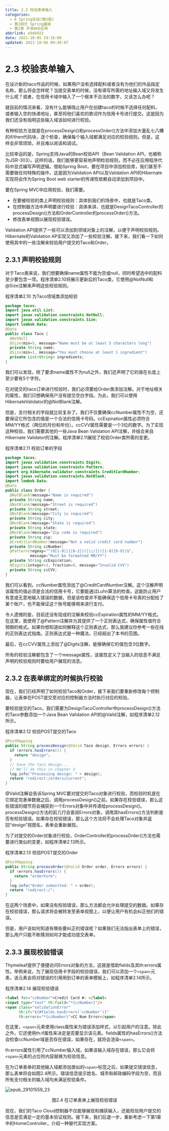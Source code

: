 ```yaml
---
title: 2.3 校验表单输入
categories:
  - 6 Spring实战(第5版)
  - 第1部分 Spring基础
  - 第2章 开发Web应用
abbrlink: e9d4923
date: 2021-10-05 19:16:09
updated: 2021-10-06 09:40:07
---
```

# 2.3 校验表单输入
在设计新的taco作品的时候，如果用户没有选择配料或者没有为他们的作品指定名称，那么将会怎样呢？当提交表单的时候，没有填写所需的地址输入域又将发生什么呢？或者，在信用卡域中输入了一个根本不合法的数字，又该怎么办呢？

就目前的情况来看，没有什么能够阻止用户在创建taco的时候不选择任何配料，或者输入空的快递地址，甚至将他们喜欢的歌词作为信用卡号进行提交。这是因为我们还没有指明这些输入域该如何进行校验。

有种校验方法就是在processDesign()和processOrder()方法中添加大量乱七八糟的if/then代码块，逐个检查，确保每个输入域都满足对应的校验规则。但是，这样会非常烦琐，并且难以阅读和调试。

比较幸运的是，Spring支持Java的Bean校验API（Bean Validation API，也被称为JSR-303）。这样的话，我们能够更容易地声明检验规则，而不必在应用程序代码中显式编写声明逻辑。借助Spring Boot，要在项目中添加校验库，我们甚至不需要做任何特殊的操作，这是因为Validation API以及Validation API的Hibernate实现将会作为Spring Boot web starter的传递性依赖自动添加到项目中。

要在Spring MVC中应用校验，我们需要。
- 在要被校验的类上声明校验规则：具体到我们的场景中，也就是Taco类。
- 在控制器方法中声明要进行校验：具体来讲，也就是DesignTacoController的processDesign()方法和OrderController的processOrder()方法。
- 修改表单视图以展现校验错误。

Validation API提供了一些可以添加到领域对象上的注解，以便于声明校验规则。Hibernate的Validation AP实现又添加了一些校验注解。接下来，我们看一下如何使用其中的一些注解来校验用户提交的Taco和Order。

## 2.3.1 声明校验规则
对于Taco类来说，我们想要确保name属性不能为空或null，同时希望选中的配料至少要包含一项。程序清单2.10将展示更新后的Taco类，它使用@NotNull和@Size注解来声明这些校验规则。

程序清单2.10 为Taco领域类添加校验

```java
package tacos;
import java.util.List;
import javax.validation.constraints.NotNull;
import javax.validation.constraints.Size;
import lombok.Data;
@Data
public class Taco {
  @NotNull
  @Size(min=5, message="Name must be at least 5 characters long")
  private String name;
  @Size(min=1, message="You must choose at least 1 ingredient")
  private List<String> ingredients;
}
```

我们可以发现，除了要求name属性不为null之外，我们还声明了它的值在长度上至少要有5个字符。

在对提交的taco订单进行校验时，我们必须要给Order类添加注解。对于地址相关的属性，我们只想确保用户没有提交空白字段。为此，我们可以使用HibernateValidator的@NotBlank注解。

但是，支付相关的字段就比较复杂了。我们不仅要确保ccNumber属性不为空，还要保证它所包含的值是一个合法的信用卡号码。ccExpiration属性必须符合MM/YY格式（两位的月份和年份）。ccCVV属性需要是一个3位的数字。为了实现这种校验，我们需要其他的一些Java Bean Validation API注解，并结合来自Hibernate Validator的注解。程序清单2.11展现了校验Order类所需的变更。

程序清单2.11 校验订单的字段

```java
package tacos;
import javax.validation.constraints.Digits;
import javax.validation.constraints.Pattern;
import org.hibernate.validator.constraints.CreditCardNumber;
import javax.validation.constraints.NotBlank;
import lombok.Data;
@Data
public class Order {
  @NotBlank(message="Name is required")
  private String name;
  @NotBlank(message="Street is required")
  private String street;
  @NotBlank(message="City is required")
  private String city;
  @NotBlank(message="State is required")
  private String state;
  @NotBlank(message="Zip code is required")
  private String zip;
  @CreditCardNumber(message="Not a valid credit card number")
  private String ccNumber;
  @Pattern(regexp="^(0[1-9]|1[0-2])([\\/])([1-9][0-9])$",
           message="Must be formatted MM/YY")
  private String ccExpiration;
  @Digits(integer=3, fraction=0, message="Invalid CVV")
  private String ccCVV;
}
```

我们可以看到，ccNumber属性添加了@CreditCardNumber注解。这个注解声明该属性的值必须是合法的信用卡号，它要能通过Luhn算法的检查。这能防止用户有意或无意地输入错误的数据，但是该检查并不能确保这个信用卡号真的分配给了某个账户，也不能保证这个账号能够用来进行支付。

令人遗憾的是，目前还没有现成的注解来校验ccExpiration属性的MM/YY格式。在这里，我使用了@Pattern注解并为其提供了一个正则表达式，确保属性值符合预期的格式。如果你想知道如何解释这个正则表达式，那么我建议你参考一些在线的正则表达式指南。正则表达式是一种魔法，已经超出了本书的范围。

最后，在ccCVV属性上添加了@Digits注解，能够确保它的值包含3位数字。

所有的校验注解都包含了一个message属性，该属性定义了当输入的信息不满足声明的校验规则时要给用户展现的消息。

## 2.3.2 在表单绑定的时候执行校验
现在，我们已经声明了如何校验Taco和Order，接下来我们要重新修改每个控制器，让表单在POST提交至对应的控制器方法时执行对应的校验。

要校验提交的Taco，我们需要为DesignTacoController中processDesign()方法的Taco参数添加一个Java Bean Validation API的@Valid注解，如程序清单2.12所示。

程序清单2.12 校验POST提交的Taco

```java
@PostMapping
public String processDesign(@Valid Taco design, Errors errors) {
  if (errors.hasErrors()) {
    return "design";
  }
  // Save the taco design...
  // We'll do this in chapter 3
  log.info("Processing design: " + design);
  return "redirect:/orders/current";
}
```

@Valid注解会告诉Spring MVC要对提交的Taco对象进行校验，而校验时机是在它绑定完表单数据之后、调用processDesign()之前。如果存在校验错误，那么这些错误的细节将会捕获到一个Errors对象中并传递给processDesign()。processDesign()方法的前几行会查阅Errors对象，调用其hasErrors()方法判断是否有校验错误。如果存在校验错误，那么这个方法将不会处理Taco对象并返回“design”视图名，表单会重新展现。

为了对提交的Order对象进行校验，OrderController的processOrder()方法也需要进行类似的变更，如程序清单2.13所示。

程序清单2.13 校验POST提交的Order

```java
@PostMapping
public String processOrder(@Valid Order order, Errors errors) {
  if (errors.hasErrors()) {
    return "orderForm";
  }
  log.info("Order submitted: " + order);
  return "redirect:/";
}
```

在这两个场景中，如果没有校验错误，那么方法都会允许处理提交的数据。如果存在校验错误，那么请求将会被转发至表单视图上，以便让用户有机会纠正他们的错误。

但是，用户该如何知道有哪些要纠正的错误呢？如果我们无法指出表单上的错误，那么用户只能不断猜测如何才能成功提交表单。

## 2.3.3 展现校验错误
Thymeleaf提供了便捷访问Errors对象的方法，这就是借助fields及其th:errors属性。举例来说，为了展现信用卡字段的校验错误，我们可以添加一个`<span>`元素，该元素会将对错误的引用用到订单的表单模板上，如程序清单2.14所示。

程序清单2.14 展现校验错误

```html
<label for="ccNumber">Credit Card #: </label>
<input type="text" th:field="*{ccNumber}"/>
<span class="validationError"
      th:if="${#fields.hasErrors('ccNumber')}"
      th:errors="*{ccNumber}">CC Num Error</span>
```

在这里，`<span>`元素使用class属性来为错误添加样式，以引起用户的注意。除此之外，它还使用th:if属性来决定是否要显示该元素。fields属性的hasErrors()方法会检查ccNumber域是否存在错误，如果存在，就将会渲染`<span>`。

th:errors属性引用了ccNumber输入域，如果该输入域存在错误，那么它会将`<span>`元素的占位符内容替换为校验信息。

在为订单表单的其他输入域都添加类似的`<span>`标签之后，如果提交错误信息，那么表单将会如图2.4所示。错误信息提示姓名、城市和邮政编码字段为空，而且所有支付相关的输入域均未满足校验条件。

![epub_29101559_23](https://raw.githubusercontent.com/lanlan2017/images/master/Blog/Sum/20211005191607.jpeg)

<center>图2.4 在订单表单上展现校验错误</center>

现在，我们的Taco Cloud控制器不仅能够展现和捕获输入，还能校验用户提交的信息是否满足一定的基本验证规则。接下来，我们后退一步，重新考虑一下第1章中的HomeController，介绍一种替代实现方案。

